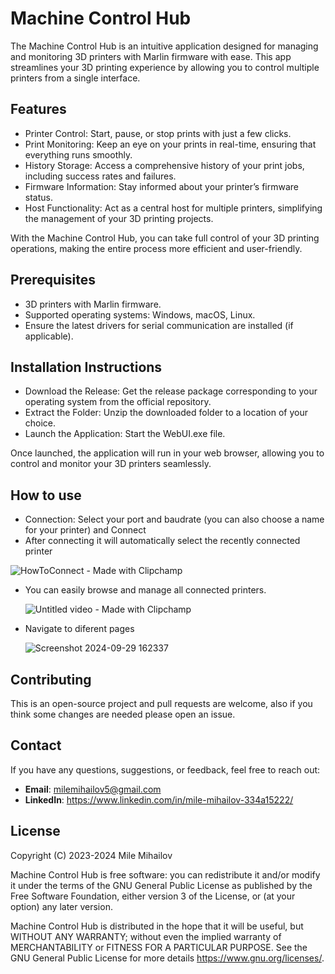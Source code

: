 # Machine Control Hub
The Machine Control Hub is an intuitive application designed for managing and monitoring 3D printers with Marlin firmware with ease. This app streamlines your 3D printing experience by allowing you to control multiple printers from a single interface.

## Features

- Printer Control: Start, pause, or stop prints with just a few clicks.
- Print Monitoring: Keep an eye on your prints in real-time, ensuring that everything runs smoothly.
- History Storage: Access a comprehensive history of your print jobs, including success rates and failures.
- Firmware Information: Stay informed about your printer’s firmware status.
- Host Functionality: Act as a central host for multiple printers, simplifying the management of your 3D printing projects.

With the Machine Control Hub, you can take full control of your 3D printing operations, making the entire process more efficient and user-friendly.

## Prerequisites
- 3D printers with Marlin firmware.
- Supported operating systems: Windows, macOS, Linux.
- Ensure the latest drivers for serial communication are installed (if applicable).

## Installation Instructions

- Download the Release: Get the release package corresponding to your operating system from the official repository.
- Extract the Folder: Unzip the downloaded folder to a location of your choice.
- Launch the Application: Start the WebUI.exe file.

Once launched, the application will run in your web browser, allowing you to control and monitor your 3D printers seamlessly.

## How to use

- Connection: Select your port and baudrate (you can also choose a name for your printer) and Connect
- After connecting it will automatically select the recently connected printer
  
![HowToConnect - Made with Clipchamp](https://github.com/user-attachments/assets/7ae916f0-d6b7-4a21-b59a-9547bdf3bced)




- You can easily browse and manage all connected printers.

  ![Untitled video - Made with Clipchamp](https://github.com/user-attachments/assets/0547d48e-fd68-46dc-b4e1-4e17547a6e50)

- Navigate to diferent pages
  
  ![Screenshot 2024-09-29 162337](https://github.com/user-attachments/assets/b05ab1f4-ab52-4fc7-b9f3-131932148f0e)

## Contributing

This is an open-source project and pull requests are welcome, also if you think some changes are needed please open an issue.

## Contact

If you have any questions, suggestions, or feedback, feel free to reach out:

- **Email**: milemihailov5@gmail.com
- **LinkedIn**: https://www.linkedin.com/in/mile-mihailov-334a15222/

## License

Copyright (C) 2023-2024 Mile Mihailov

Machine Control Hub is free software: you can redistribute it and/or modify
it under the terms of the GNU General Public License as published by
the Free Software Foundation, either version 3 of the License, or
(at your option) any later version.

Machine Control Hub is distributed in the hope that it will be useful,
but WITHOUT ANY WARRANTY; without even the implied warranty of
MERCHANTABILITY or FITNESS FOR A PARTICULAR PURPOSE.  See the
GNU General Public License for more details <https://www.gnu.org/licenses/>.
